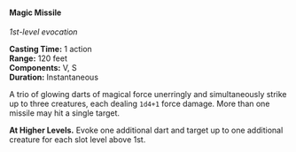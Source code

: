 #### Magic Missile
<!-- markdownlint-disable link-image-reference-definitions -->
[_metadata_:spell_name]:- "Magic Missile"
[_metadata_:spell_level]:- "1"
[_metadata_:spell_school]:- "evocation"
[_metadata_:ritual]:- "false"
[_metadata_:casting_time_amount]:- "1"
[_metadata_:casting_time_unit]:- "action"
[_metadata_:range]:- "120 feet"
[_metadata_:target]:- "up to three creatures"
[_metadata_:components_verbal]:- "true"
[_metadata_:components_somatic]:- "true"
[_metadata_:components_material]:- "false"
[_metadata_:duration]:- "Instantaneous"
[_metadata_:concentration]:- "false"
[_metadata_:damage_formula]:- "1d4 + 1"
[_metadata_:damage_type]:- "force"
[_metadata_:compared_to_wotc_srd_5.1]:- "mechanics_same_wording_different"
[_metadata_:compared_to_a5e_srd]:- "mechanics_same_wording_different"
<!-- markdownlint-disable-next-line no-emphasis-as-heading -->
_1st-level evocation_

**Casting Time:** 1 action \
**Range:** 120 feet \
**Components:** V, S \
**Duration:** Instantaneous

A trio of glowing darts of magical force unerringly and simultaneously strike up to three creatures, each dealing `1d4+1` force damage.
More than one missile may hit a single target.

**At Higher Levels.**
Evoke one additional dart and target up to one additional creature for each slot level above 1st.
